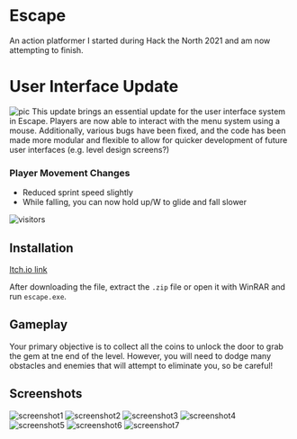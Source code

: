 # Escape
An action platformer I started during Hack the North 2021 and am now attempting to finish.

# User Interface Update
![pic](https://img.itch.zone/aW1nLzYzMzk3MjAucG5n/original/guE54E.png)
This update brings an essential update for the user interface system in Escape. Players are now able to interact with the menu system using a mouse. Additionally, various bugs have been fixed, and the code has been made more modular and flexible to allow for quicker development of future user interfaces (e.g. level design screens?)

### Player Movement Changes

* Reduced sprint speed slightly
* While falling, you can now hold up/W to glide and fall slower


![visitors](https://visitor-badge.glitch.me/badge?page_id=pblpbl1024.escape)

## Installation
[Itch.io link](https://pblpbl.itch.io/escape)

After downloading the file, extract the `.zip` file or open it with WinRAR and run `escape.exe`.

## Gameplay
Your primary objective is to collect all the coins to unlock the door to grab the gem at tne end of the level. However, you will need to dodge many obstacles and enemies that will attempt to eliminate you, so be careful!

## Screenshots
![screenshot1](https://github.com/pblpbl1024/escape/blob/main/screenshots/Films%20%26%20TV%202021-05-21%2010_42_35%20AM.png)
![screenshot2](https://github.com/pblpbl1024/escape/blob/main/screenshots/Films%20%26%20TV%202021-05-21%2010_43_09%20AM.png)
![screenshot3](https://github.com/pblpbl1024/escape/blob/main/screenshots/Films%20%26%20TV%202021-05-21%2010_44_35%20AM.png)
![screenshot4](https://github.com/pblpbl1024/escape/blob/main/screenshots/Screenshot%202021-04-30%20145842.png)
![screenshot5](https://github.com/pblpbl1024/escape/blob/main/screenshots/Screenshot%202021-04-30%20150006.png)
![screenshot6](https://github.com/pblpbl1024/escape/blob/main/screenshots/Screenshot%202021-04-30%20150016.png)
![screenshot7](https://github.com/pblpbl1024/escape/blob/main/screenshots/Screenshot%202021-04-30%20161830.png)
